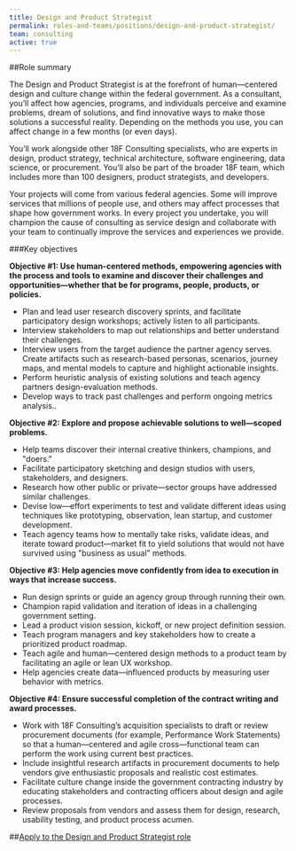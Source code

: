 ```yaml
---
title: Design and Product Strategist
permalink: roles-and-teams/positions/design-and-product-strategist/
team: consulting
active: true
---
```


##Role summary

The Design and Product Strategist is  at the forefront of human&mdash;centered design and culture change within the federal government. As a consultant, you’ll affect how agencies, programs, and individuals perceive and examine problems, dream of solutions, and find innovative ways to make those solutions a successful reality. Depending on the methods you use, you can affect change in a few months (or even days). 

You’ll work alongside other 18F Consulting specialists,  who are experts in design, product strategy, technical architecture, software engineering, data science, or procurement. You’ll also be  part of the broader 18F team, which includes more than 100 designers, product strategists, and developers.

Your projects will come from various federal agencies. Some will improve services that millions of people use, and others may affect processes that shape how government works. In every project you undertake, you will champion the cause of consulting as service design and collaborate with your team to continually improve the services and experiences we provide.


###Key objectives

**Objective \#1: Use human-centered methods, empowering agencies with the process and tools to examine and discover their challenges and opportunities&mdash;whether that be for programs, people, products, or policies.**

- Plan and lead user research discovery sprints, and facilitate participatory design workshops; actively listen to all participants.
- Interview stakeholders to map out relationships and better understand their challenges.
- Interview users from the target audience the partner agency serves. Create artifacts such as research-based personas, scenarios, journey maps, and mental models to capture and highlight actionable insights.
- Perform heuristic analysis of existing solutions and teach agency partners design-evaluation methods. 
- Develop ways to track past challenges and perform ongoing metrics analysis..

**Objective \#2: Explore and propose achievable solutions to well&mdash;scoped problems.** 

- Help teams discover their internal creative thinkers, champions, and &quot;doers.&quot;
- Facilitate participatory sketching and design studios with users, stakeholders, and designers.
- Research how other public or private&mdash;sector groups have addressed similar challenges.
- Devise low&mdash;effort experiments to test and validate different ideas using techniques like prototyping, observation, lean startup, and customer development.
- Teach agency teams how to mentally take risks, validate ideas, and iterate toward product&mdash;market fit to yield solutions that would not have survived using &quot;business as usual&quot; methods.

**Objective \#3: Help agencies move confidently from idea to execution in ways that increase success.**

- Run design sprints or guide an agency group through running their own.
- Champion rapid validation and iteration of ideas in a challenging government setting.
- Lead a product vision session, kickoff, or new project definition session.
- Teach program managers and key stakeholders how to create a prioritized product roadmap.
- Teach agile and human&mdash;centered design methods to a product team by facilitating an agile or lean UX workshop.
- Help agencies create data&mdash;influenced products by measuring user behavior with metrics.

**Objective \#4: Ensure successful completion of the contract writing and award processes.**

- Work with 18F Consulting’s acquisition specialists to draft or review procurement documents (for example, Performance Work Statements) so that a human&mdash;centered and agile cross&mdash;functional team can perform the work using current best practices.
- Include insightful research artifacts in procurement documents to help vendors give enthusiastic proposals and realistic cost estimates.
- Facilitate culture change inside the government contracting industry by educating stakeholders and contracting officers about design and agile processes.
- Review proposals from vendors and assess them for design, research, usability testing, and product process acumen.

##[Apply to the Design and Product Strategist role](https://jobs.lever.co/18f/73bfd32b-ee89-4597-848f-745e58d11efd/apply)
